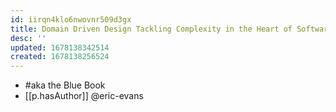 ```yaml
---
id: iirqn4klo6nwovnr509d3gx
title: Domain Driven Design Tackling Complexity in the Heart of Software
desc: ''
updated: 1678138342514
created: 1678138256524
---
```


- #aka the Blue Book
- [[p.hasAuthor]] @eric-evans